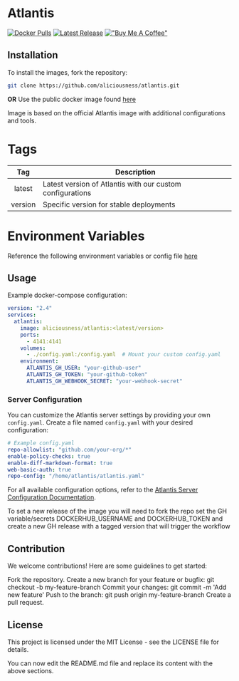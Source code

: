 # Atlantis
[![Docker Pulls](https://img.shields.io/badge/Docker%20Pulls-13-blue)](https://hub.docker.com/r/aliciousness/atlantis)
[![Latest Release](https://img.shields.io/badge/release-v0.1.1-brightgreen)](https://github.com/aliciousness/ACTION-latest-release-badge/releases)
[!["Buy Me A Coffee"](https://www.buymeacoffee.com/assets/img/custom_images/orange_img.png)](https://www.buymeacoffee.com/aliciousness)
<!-- [![Docker Image Size (tag)]() -->
<!-- ![Build Status](https://img.shields.io/github/actions/workflow/status/aliciousness/atlantis/release.yml?branch=main)]
[![GitHub last commit](https://img.shields.io/badge/Last%20Commit-2024-11-08-yellow)] -->

## Installation

To install the images, fork the repository:

```sh
git clone https://github.com/aliciousness/atlantis.git
```
**OR**
Use the public docker image found [here](https://hub.docker.com/r/aliciousness/atlantis)

Image is based on the official Atlantis image with additional configurations and tools.

# Tags
| Tag | Description |
| :----: | --- |
| latest | Latest version of Atlantis with our custom configurations |
| version | Specific version for stable deployments |

# Environment Variables
Reference the following environment variables or config file [here](https://www.runatlantis.io/docs/server-configuration.html)

## Usage
Example docker-compose configuration:

```yaml
version: "2.4"
services:
  atlantis:
    image: aliciousness/atlantis:<latest/version>
    ports:
      - 4141:4141
    volumes:
      - ./config.yaml:/config.yaml  # Mount your custom config.yaml
    environment:
      ATLANTIS_GH_USER: "your-github-user"
      ATLANTIS_GH_TOKEN: "your-github-token"
      ATLANTIS_GH_WEBHOOK_SECRET: "your-webhook-secret"
```

### Server Configuration
You can customize the Atlantis server settings by providing your own `config.yaml`. Create a file named `config.yaml` with your desired configuration:

```yaml
# Example config.yaml
repo-allowlist: "github.com/your-org/*"
enable-policy-checks: true
enable-diff-markdown-format: true
web-basic-auth: true
repo-config: "/home/atlantis/atlantis.yaml"
```

For all available configuration options, refer to the [Atlantis Server Configuration Documentation](https://www.runatlantis.io/docs/server-configuration.html).

To set a new release of the image you will need to fork the repo set the GH variable/secrets DOCKERHUB_USERNAME and DOCKERHUB_TOKEN
and create a new GH release with a tagged version that will trigger the workflow

## Contribution
We welcome contributions! Here are some guidelines to get started:

Fork the repository.
Create a new branch for your feature or bugfix: git checkout -b my-feature-branch
Commit your changes: git commit -m 'Add new feature'
Push to the branch: git push origin my-feature-branch
Create a pull request.

## License
This project is licensed under the MIT License - see the LICENSE file for details.

You can now edit the README.md file and replace its content with the above sections.